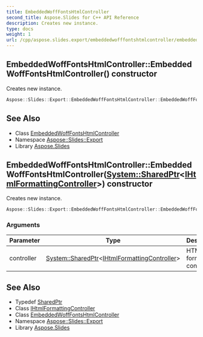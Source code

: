 ```yaml
---
title: EmbeddedWoffFontsHtmlController
second_title: Aspose.Slides for C++ API Reference
description: Creates new instance.
type: docs
weight: 1
url: /cpp/aspose.slides.export/embeddedwofffontshtmlcontroller/embeddedwofffontshtmlcontroller/
---
```

## EmbeddedWoffFontsHtmlController::EmbeddedWoffFontsHtmlController() constructor


Creates new instance.

```cpp
Aspose::Slides::Export::EmbeddedWoffFontsHtmlController::EmbeddedWoffFontsHtmlController()
```

## See Also

* Class [EmbeddedWoffFontsHtmlController](../)
* Namespace [Aspose::Slides::Export](../../)
* Library [Aspose.Slides](../../../)
## EmbeddedWoffFontsHtmlController::EmbeddedWoffFontsHtmlController([System::SharedPtr](../../../system/sharedptr/)\<[IHtmlFormattingController](../../ihtmlformattingcontroller/)\>) constructor


Creates new instance.

```cpp
Aspose::Slides::Export::EmbeddedWoffFontsHtmlController::EmbeddedWoffFontsHtmlController(System::SharedPtr<IHtmlFormattingController> controller)
```


### Arguments

| Parameter | Type | Description |
| --- | --- | --- |
| controller | [System::SharedPtr](../../../system/sharedptr/)\<[IHtmlFormattingController](../../ihtmlformattingcontroller/)\> | HTML formatting controller. |

## See Also

* Typedef [SharedPtr](../../../system/sharedptr/)
* Class [IHtmlFormattingController](../../ihtmlformattingcontroller/)
* Class [EmbeddedWoffFontsHtmlController](../)
* Namespace [Aspose::Slides::Export](../../)
* Library [Aspose.Slides](../../../)
